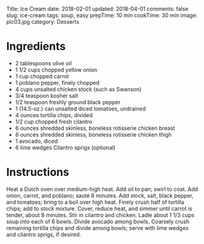 Title: Ice Cream
date: 2018-02-01
updated: 2018-04-01
comments: false
slug: ice-cream
tags: soup, easy
prepTime: 10 min
cookTime: 30 min
image: pic03.jpg
category: Desserts
<!-- status: draft -->


<!-- ![alt]({filename}/images/welcome.png) -->


# Ingredients
- 2 tablespoons olive oil 
- 1 1/2 cups chopped yellow onion 
- 1 cup chopped carrot 
- 1 poblano pepper, finely chopped 
- 4 cups unsalted chicken stock (such as Swanson) 
- 3/4 teaspoon kosher salt 
- 1/2 teaspoon freshly ground black pepper 
- 1 (14.5-oz.) can unsalted diced tomatoes, undrained 
- 4 ounces tortilla chips, divided 
- 1/2 cup chopped fresh cilantro 
- 6 ounces shredded skinless, boneless rotisserie chicken breast 
- 6 ounces shredded skinless, boneless rotisserie chicken thigh 
- 1 avocado, diced 
- 6 lime wedges Cilantro sprigs (optional)

# Instructions
Heat a Dutch oven over medium-high heat. Add oil to pan; swirl to coat. Add onion, carrot, and poblano; sauté 8 minutes. Add stock, salt, black pepper, and tomatoes; bring to a boil over high heat. Finely crush half of tortilla chips; add to stock mixture. Cover, reduce heat, and simmer until carrot is tender, about 8 minutes. Stir in cilantro and chicken. Ladle about 1 1/3 cups soup into each of 6 bowls. Divide avocado among bowls. Coarsely crush remaining tortilla chips and divide among bowls; serve with lime wedges and cilantro sprigs, if desired.